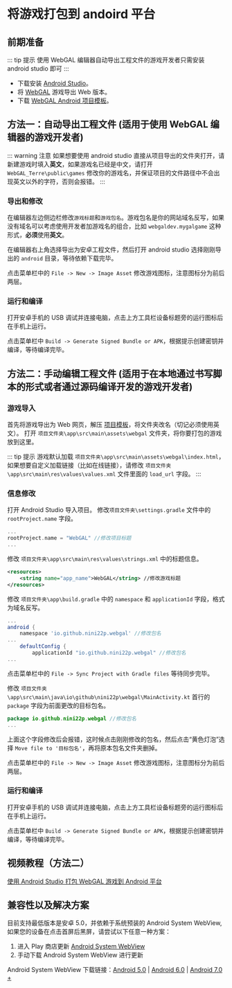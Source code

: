 # 将游戏打包到 andoird 平台

## 前期准备

::: tip 提示
使用 WebGAL 编辑器自动导出工程文件的游戏开发者只需安装 android studio 即可
:::

* 下载安装 [Android Studio](https://developer.android.google.cn/studio/)。
* 将 [WebGAL](https://github.com/MakinoharaShoko/WebGAL) 游戏导出 Web 版本。
* 下载 [WebGAL Android 项目模板](https://github.com/nini22P/WebGAL-Android)。

## 方法一：自动导出工程文件 (适用于使用 WebGAL 编辑器的游戏开发者)

::: warning 注意
如果想要使用 android studio 直接从项目导出的文件夹打开，请新建游戏时填入**英文**，如果游戏名已经是中文，请打开 `WebGAL_Terre\public\games` 修改你的游戏名，并保证项目的文件路径中不会出现英文以外的字符，否则会报错。
:::

### 导出和修改

在编辑器左边侧边栏修改`游戏标题`和`游戏包名`。游戏包名是你的网站域名反写，如果没有域名可以考虑使用开发者加游戏名的组合，比如 `webgaldev.mygalgame` 这种形式，**必须**使用**英文**。

在编辑器右上角选择导出为安卓工程文件，然后打开 android studio 选择刚刚导出的 `android` 目录，等待依赖下载完毕。

点击菜单栏中的 `File -> New -> Image Asset` 修改游戏图标，注意图标分为前后两层。

### 运行和编译

打开安卓手机的 USB 调试并连接电脑，点击上方工具栏设备标题旁的运行图标后在手机上运行。

点击菜单栏中 `Build -> Generate Signed Bundle or APK`，根据提示创建密钥并编译，等待编译完毕。

## 方法二：手动编辑工程文件 (适用于在本地通过书写脚本的形式或者通过源码编译开发的游戏开发者)

### 游戏导入

首先将游戏导出为 Web 网页，解压 [项目模板](https://github.com/nini22P/WebGAL-Android)，将文件夹改名（切记必须使用英文）。
打开 `项目文件夹\app\src\main\assets\webgal` 文件夹，将你要打包的游戏放到这里。

::: tip 提示
游戏默认加载 `项目文件夹\app\src\main\assets\webgal\index.html`，如果想要自定义加载链接（比如在线链接），请修改  `项目文件夹\app\src\main\res\values\values.xml` 文件里面的 `load_url` 字段。
:::

### 信息修改

打开 Android Studio 导入项目。
修改`项目文件夹\settings.gradle` 文件中的 `rootProject.name` 字段。

``` gradle
...
rootProject.name = "WebGAL" //修改项目标题
...
```

修改 `项目文件夹\app\src\main\res\values\strings.xml` 中的标题信息。

``` xml
<resources>
    <string name="app_name">WebGAL</string> //修改游戏标题
</resources>
```

修改 `项目文件夹\app\build.gradle` 中的 `namespace` 和 `applicationId` 字段，格式为域名反写。

``` gradle
...
android {
    namespace 'io.github.nini22p.webgal' //修改包名
...
    defaultConfig {
        applicationId "io.github.nini22p.webgal" //修改包名
...
```

点击菜单栏中的 `File -> Sync Project with Gradle files` 等待同步完毕。

修改 `项目文件夹\app\src\main\java\io\github\nini22p\webgal\MainActivity.kt` 首行的 `package` 字段为前面更改的目标包名。

``` kotlin
package io.github.nini22p.webgal //修改包名
...
```

上面这个字段修改后会报错，这时候点击刚刚修改的包名，然后点击“黄色灯泡”选择 `Move file to '目标包名'`，再将原本包名文件夹删掉。

点击菜单栏中的 `File -> New -> Image Asset` 修改游戏图标，注意图标分为前后两层。

### 运行和编译

打开安卓手机的 USB 调试并连接电脑，点击上方工具栏设备标题旁的运行图标后在手机上运行。

点击菜单栏中 `Build -> Generate Signed Bundle or APK`，根据提示创建密钥并编译，等待编译完毕。

## 视频教程（方法二）

[使用 Android Studio 打包 WebGAL 游戏到 Android 平台](https://www.bilibili.com/video/BV1m24y1J7ct/)

## 兼容性以及解决方案

目前支持最低版本是安卓 5.0，并依赖于系统预装的 Android System WebView, 如果您的设备在点击首屏后黑屏，请尝试以下任意一种方案：

1. 进入 Play 商店更新 [Android System WebView](https://play.google.com/store/apps/details?id=com.google.android.webview)
2. 手动下载 Android System WebView 进行更新

Android System WebView 下载链接：[Android 5.0](https://www.apkmirror.com/apk/google-inc/android-system-webview/android-system-webview-95-0-4638-74-release/) | [Android 6.0](https://www.apkmirror.com/apk/google-inc/android-system-webview/android-system-webview-106-0-5249-126-release/) | [Android 7.0 +](https://www.apkmirror.com/apk/google-inc/android-system-webview/)
